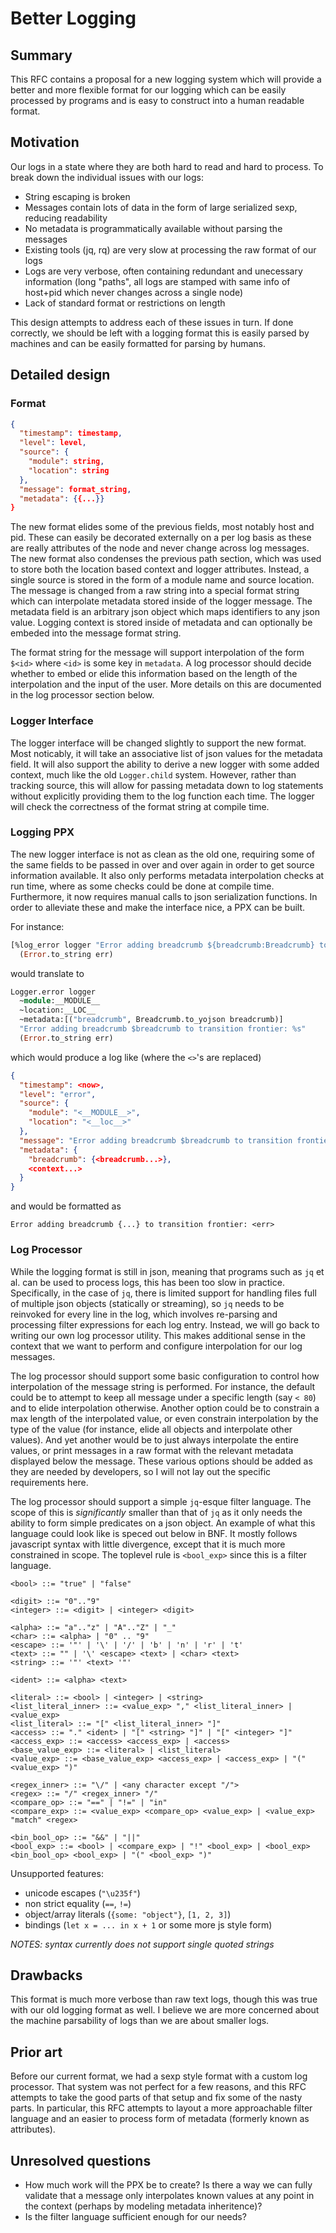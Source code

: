 # Better Logging

## Summary
[summary]: #summary

This RFC contains a proposal for a new logging system which will provide a better and more flexible format for our logging which can be easily processed by programs and is easy to construct into a human readable format.

## Motivation
[motivation]: #motivation

Our logs in a state where they are both hard to read and hard to process. To break down the individual issues with our logs:

- String escaping is broken
- Messages contain lots of data in the form of large serialized sexp, reducing readability
- No metadata is programmatically available without parsing the messages
- Existing tools (jq, rq) are very slow at processing the raw format of our logs
- Logs are very verbose, often containing redundant and unecessary information (long "paths", all logs are stamped with same info of host+pid which never changes across a single node)
- Lack of standard format or restrictions on length

This design attempts to address each of these issues in turn. If done correctly, we should be left with a logging format this is easily parsed by machines and can be easily formatted for parsing by humans.

## Detailed design
[detailed-design]: #detailed-design

### Format
[detailed-design-format]: #detailed-design-format

```json
{
  "timestamp": timestamp,
  "level": level,
  "source": {
    "module": string,
    "location": string
  },
  "message": format_string,
  "metadata": {{...}}
}
```

The new format elides some of the previous fields, most notably host and pid. These can easily be decorated externally on a per log basis as these are really attributes of the node and never change across log messages. The new format also condenses the previous path section, which was used to store both the location based context and logger attributes. Instead, a single source is stored in the form of a module name and source location. The message is changed from a raw string into a special format string which can interpolate metadata stored inside of the logger message. The metadata field is an arbitrary json object which maps identifiers to any json value. Logging context is stored inside of metadata and can optionally be embeded into the message format string.

The format string for the message will support interpolation of the form `$<id>` where `<id>` is some key in `metadata`. A log processor should decide whether to embed or elide this information based on the length of the interpolation and the input of the user. More details on this are documented in the log processor section below.

### Logger Interface
[detailed-design-logger-interface]: #detailed-design-logger-interface

The logger interface will be changed slightly to support the new format. Most noticably, it will take an associative list of json values for the metadata field. It will also support the ability to derive a new logger with some added context, much like the old `Logger.child` system. However, rather than tracking source, this will allow for passing metadata down to log statements without explicitly providing them to the log function each time. The logger will check the correctness of the format string at compile time.

### Logging PPX
[detailed-design-logging-ppx]: #detailed-design-logging-ppx

The new logger interface is not as clean as the old one, requiring some of the same fields to be passed in over and over again in order to get source information available. It also only performs metadata interpolation checks at run time, where as some checks could be done at compile time. Furthermore, it now requires manual calls to json serialization functions. In order to alleviate these and make the interface nice, a PPX can be built.

For instance:

```ocaml
[%log_error logger "Error adding breadcrumb ${breadcrumb:Breadcrumb} to transition frontier: %s" [breadcrumb]]
  (Error.to_string err)
```

would translate to

```ocaml
Logger.error logger
  ~module:__MODULE__
  ~location:__LOC__
  ~metadata:[("breadcrumb", Breadcrumb.to_yojson breadcrumb)]
  "Error adding breadcrumb $breadcrumb to transition frontier: %s"
  (Error.to_string err)
```

which would produce a log like (where the `<>`'s are replaced)

```json
{
  "timestamp": <now>,
  "level": "error",
  "source": {
    "module": "<__MODULE__>",
    "location": "<__loc__>"
  },
  "message": "Error adding breadcrumb $breadcrumb to transition frontier: <err>",
  "metadata": {
    "breadcrumb": {<breadcrumb...>},
    <context...>
  }
}
```

and would be formatted as

```
Error adding breadcrumb {...} to transition frontier: <err>
```

### Log Processor
[detailed-design-log-processor]: #detailed-design-log-processor

While the logging format is still in json, meaning that programs such as `jq` et al. can be used to process logs, this has been too slow in practice. Specifically, in the case of `jq`, there is limited support for handling files full of multiple json objects (statically or streaming), so `jq` needs to be reinvoked for every line in the log, which involves re-parsing and processing filter expressions for each log entry. Instead, we will go back to writing our own log processor utility. This makes additional sense in the context that we want to perform and configure interpolation for our log messages.

The log processor should support some basic configuration to control how interpolation of the message string is performed. For instance, the default could be to attempt to keep all message under a specific length (say `< 80`) and to elide interpolation otherwise. Another option could be to constrain a max length of the interpolated value, or even constrain interpolation by the type of the value (for instance, elide all objects and interpolate other values). And yet another would be to just always interpolate the entire values, or print messages in a raw format with the relevant metadata displayed below the message. These various options should be added as they are needed by developers, so I will not lay out the specific requirements here.

The log processor should support a simple `jq`-esque filter language. The scope of this is *significantly* smaller than that of `jq` as it only needs the ability to form simple predicates on a json object. An example of what this language could look like is speced out below in BNF. It mostly follows javascript syntax with little divergence, except that it is much more constrained in scope. The toplevel rule is `<bool_exp>` since this is a filter language.

```bnf
<bool> ::= "true" | "false"

<digit> ::= "0".."9"
<integer> ::= <digit> | <integer> <digit>

<alpha> ::= "a".."z" | "A".."Z" | "_"
<char> ::= <alpha> | "0" .. "9"
<escape> ::= '"' | '\' | '/' | 'b' | 'n' | 'r' | 't'
<text> ::= "" | '\' <escape> <text> | <char> <text>
<string> ::= '"' <text> '"'

<ident> ::= <alpha> <text>

<literal> ::= <bool> | <integer> | <string>
<list_literal_inner> ::= <value_exp> "," <list_literal_inner> | <value_exp>
<list_literal> ::= "[" <list_literal_inner> "]"
<access> ::= "." <ident> | "[" <string> "]" | "[" <integer> "]"
<access_exp> ::= <access> <access_exp> | <access>
<base_value_exp> ::= <literal> | <list_literal>
<value_exp> ::= <base_value_exp> <access_exp> | <access_exp> | "(" <value_exp> ")"

<regex_inner> ::= "\/" | <any character except "/">
<regex> ::= "/" <regex_inner> "/"
<compare_op> ::= "==" | "!=" | "in"
<compare_exp> ::= <value_exp> <compare_op> <value_exp> | <value_exp> "match" <regex>

<bin_bool_op> ::= "&&" | "||"
<bool_exp> ::= <bool> | <compare_exp> | "!" <bool_exp> | <bool_exp> <bin_bool_op> <bool_exp> | "(" <bool_exp> ")"
```

Unsupported features:
- unicode escapes (`"\u235f"`)
- non strict equality (`==`, `!=`)
- object/array literals (`{some: "object"}`, `[1, 2, 3]`)
- bindings (`let x = ... in x + 1` or some more js style form)

*NOTES: syntax currently does not support single quoted strings*

## Drawbacks
[drawbacks]: #drawbacks

This format is much more verbose than raw text logs, though this was true with our old logging format as well. I believe we are more concerned about the machine parsability of logs than we are about smaller logs.

## Prior art
[prior-art]: #prior-art

Before our current format, we had a sexp style format with a custom log processor. That system was not perfect for a few reasons, and this RFC attempts to take the good parts of that setup and fix some of the nasty parts. In particular, this RFC attempts to layout a more approachable filter language and an easier to process form of metadata (formerly known as attributes).

## Unresolved questions
[unresolved-questions]: #unresolved-questions

- How much work will the PPX be to create? Is there a way we can fully validate that a message only interpolates known values at any point in the context (perhaps by modeling metadata inheritence)?
- Is the filter language sufficient enough for our needs?
